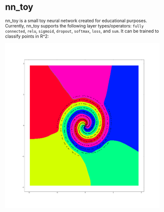 nn_toy
======
nn_toy is a small toy neural network created for educational purposes.
Currently, nn_toy supports the following layer types/operators: `fully
connected`, `relu`, `sigmoid`, `dropout`, `softmax`, `loss`, and `sum`.
It can be trained to classify points in R^2:

![Spiral classification](./sample.png)
